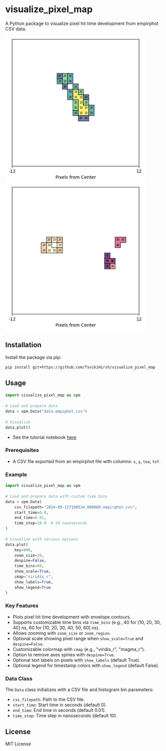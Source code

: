 # visualize_pixel_map

A Python package to visualize pixel hit time development from empirphot CSV data.

![example](notebooks/example1.png)
![example](notebooks/example2.png)

## Installation

Install the package via pip:

```bash
pip install git+https://github.com/TsvikiHirsh/visualize_pixel_map
```

## Usage

```python
import visualize_pixel_map as vpm

# Load and prepare data
data = vpm.Data("data.empiphot.csv")

# Visualize
data.plot()
```

- See the tutorial notebook [here](notebooks/tutorial.ipynb)

### Prerequisites
- A CSV file exported from an empirphot file with columns: `x`, `y`, `toa`, `tof`.

### Example

```python
import visualize_pixel_map as vpm

# Load and prepare data with custom time bins
data = vpm.Data(
    csv_filepath="2024-09-11T160534_000000.empirphot.csv",
    start_time=0.0,
    end_time=0.01,
    time_step=10.0  # 10 nanoseconds
)

# Visualize with various options
data.plot(
    key=800,
    zoom_size=20,
    despine=False,
    time_bins=60, 
    show_scale=True,
    cmap="viridis_r",
    show_labels=True,
    show_legend=True
)
```

### Key Features
- Plots pixel hit time development with envelope contours.
- Supports customizable time bins via `time_bins` (e.g., 40 for [10, 20, 30, 40] ns, 60 for [10, 20, 30, 40, 50, 60] ns).
- Allows zooming with `zoom_size` or `zoom_region`.
- Optional scale showing pixel range when `show_scale=True` and `despine=False`.
- Customizable colormap with `cmap` (e.g., "viridis_r", "magma_r").
- Option to remove axes spines with `despine=True`.
- Optional text labels on pixels with `show_labels` (default True).
- Optional legend for timestamp colors with `show_legend` (default False).

### Data Class
The `Data` class initializes with a CSV file and histogram bin parameters:
- `csv_filepath`: Path to the CSV file.
- `start_time`: Start time in seconds (default 0).
- `end_time`: End time in seconds (default 0.01).
- `time_step`: Time step in nanoseconds (default 10).


## License
MIT License
